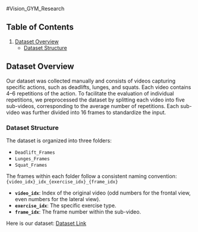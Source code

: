 #Vision_GYM_Research

## Table of Contents
1. [Dataset Overview](#dataset-overview)
   - [Dataset Structure](#dataset-structure)

## Dataset Overview
Our dataset was collected manually and consists of videos capturing specific actions, such as deadlifts, lunges, and squats. Each video contains 4–6 repetitions of the action. To facilitate the evaluation of individual repetitions, we preprocessed the dataset by splitting each video into five sub-videos, corresponding to the average number of repetitions. Each sub-video was further divided into 16 frames to standardize the input.

### Dataset Structure
The dataset is organized into three folders:
- `Deadlift_Frames`
- `Lunges_Frames`
- `Squat_Frames`

The frames within each folder follow a consistent naming convention:  
`{video_idx}_idx_{exercise_idx}_{frame_idx}`  
- **`video_idx`**: Index of the original video (odd numbers for the frontal view, even numbers for the lateral view).  
- **`exercise_idx`**: The specific exercise type.  
- **`frame_idx`**: The frame number within the sub-video.

Here is our dataset: [Dataset Link](https://drive.google.com/drive/u/2/folders/1xeKXsh54_ezwuvA4XI9X39tOUlEf9GwM)

